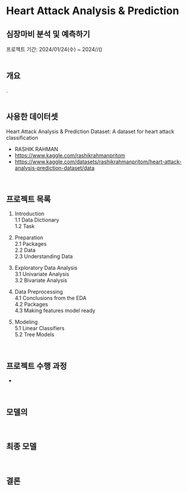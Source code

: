 # Heart Attack Analysis & Prediction
## 심장마비 분석 및 예측하기
프로젝트 기간: 2024/01/24(수) ~ 2024//()  
<br/>
## 개요
.  
<br/>
## 사용한 데이터셋
Heart Attack Analysis & Prediction Dataset: A dataset for heart attack classification
- RASHIK RAHMAN
- https://www.kaggle.com/rashikrahmanpritom
- https://www.kaggle.com/datasets/rashikrahmanpritom/heart-attack-analysis-prediction-dataset/data
<br/>

## 프로젝트 목록
1. Introduction  
    1.1 Data Dictionary  
    1.2 Task

2. Preparation  
    2.1 Packages  
    2.2 Data  
    2.3 Understanding Data

3. Exploratory Data Analysis  
    3.1 Univariate Analysis  
    3.2 Bivariate Analysis

4. Data Preprocessing  
    4.1 Conclusions from the EDA  
    4.2 Packages  
    4.3 Making features model ready

5. Modeling  
    5.1 Linear Classifiers  
    5.2 Tree Models
  
<br/>

## 프로젝트 수행 과정
- 
<br/>

## 모델의 
<br/>

## 최종 모델

<br/>

## 결론
